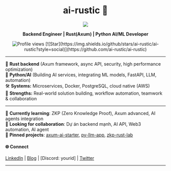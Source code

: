 <h1 align="center">ai-rustic 🦀</h1>

<p align="center">
  <img src="https://skillicons.dev/icons?i=rust,python,fastapi,aws,docker,postgresql,git,tensorflow" />
</p>

<p align="center">
  <b>Backend Engineer | Rust(Axum) | Python AI/ML Developer</b>
</p>

<p align="center">
  <img src="https://komarev.com/ghpvc/?username=ai-rustic&label=Profile%20views&color=blue" alt="Profile views" />
  [![Star](https://img.shields.io/github/stars/ai-rustic/ai-rustic?style=social)](https://github.com/ai-rustic/ai-rustic)
</p>

---

🦀 **Rust backend** (Axum framework, async API, security, high performance optimization)  
🐍 **Python/AI** (Building AI services, integrating ML models, FastAPI, LLM, automation)  
🛠 **Systems:** Microservices, Docker, PostgreSQL, cloud native (AWS)  
🔎 **Strengths:** Real-world solution building, workflow automation, teamwork & collaboration  

---

🚀 **Currently learning**: ZKP (Zero Knowledge Proof), Axum advanced, AI agents integration  
🤝 **Looking for collaboration**: Dự án backend mạnh, AI API, Web3 automation, AI agent  
📌 **Pinned projects**: [axum-ai-starter](#), [py-llm-app](#), [zkp-rust-lab](#)

#### 🌐 Connect

[LinkedIn](#) | [Blog](#) | [Discord: yourid] | [Twitter](#)

---
